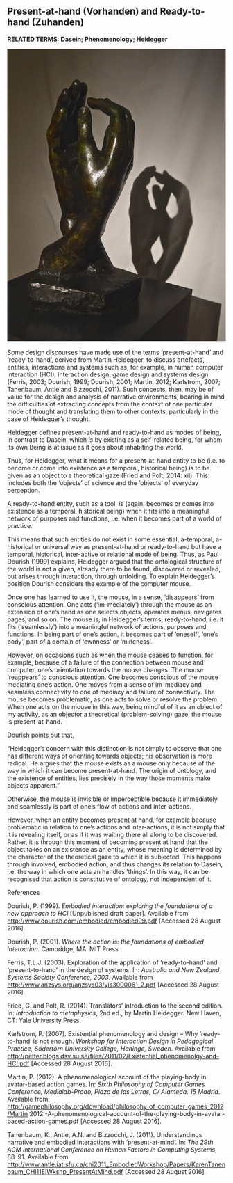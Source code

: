 ## Present-at-hand (Vorhanden) and Ready-to-hand (Zuhanden)

**RELATED TERMS: Dasein; Phenomenology; Heidegger**

![Present-at-Hand](Present-at-Hand.jpg)

Some design discourses have made use of the terms ‘present-at-hand’ and ‘ready-to-hand’, derived from Martin Heidegger, to discuss artefacts, entities, interactions and systems such as, for example, in human computer interaction (HCI), interaction design, game design and systems design (Ferris, 2003; Dourish, 1999; Dourish, 2001; Martin, 2012; Karlstrom, 2007; Tanenbaum, Antle and Bizzocchi, 2011). Such concepts, then, may be of value for the design and analysis of narrative environments, bearing in mind the difficulties of extracting concepts from the context of one particular mode of thought and translating them to other contexts, particularly in the case of Heidegger’s thought.

Heidegger defines present-at-hand and ready-to-hand as modes of being, in contrast to Dasein, which _is_ by existing as a self-related being, for whom its own Being is at issue as it goes about inhabiting the world.

Thus, for Heidegger, what it means for a present-at-hand entity to be (i.e. to become or come into existence as a temporal, historical being) is to be given as an object to a theoretical gaze (Fried and Polt, 2014: xii). This includes both the ‘objects’ of science and the ‘objects’ of everyday perception.

A ready-to-hand entity, such as a tool, _is_ (again, becomes or comes into existence as a temporal, historical being) when it fits into a meaningful network of purposes and functions, i.e. when it becomes part of a world of practice.

This means that such entities do not exist in some essential, a-temporal, a-historical or universal way as present-at-hand or ready-to-hand but have a temporal, historical, inter-active or relational mode of being. Thus, as Paul Dourish (1999) explains, Heidegger argued that the ontological structure of the world is not a given, already there to be found, discovered or revealed, but arises through interaction, through unfolding. To explain Heidegger’s position Dourish considers the example of the computer mouse.

Once one has learned to use it, the mouse, in a sense, ‘disappears’ from conscious attention. One acts (‘im-mediately’) through the mouse as an extension of one’s hand as one selects objects, operates menus, navigates pages, and so on. The mouse is, in Heidegger’s terms, ready-to-hand, i.e. it fits (‘seamlessly’) into a meaningful network of actions, purposes and functions. In being part of one’s action, it becomes part of ‘oneself’, ‘one’s body’, part of a domain of ‘ownness’ or ‘mineness’.

However, on occasions such as when the mouse ceases to function, for example, because of a failure of the connection between mouse and computer, one’s orientation towards the mouse changes. The mouse ‘reappears’ to conscious attention. One becomes conscious of the mouse mediating one’s action. One moves from a sense of im-mediacy and seamless connectivity to one of mediacy and failure of connectivity. The mouse becomes problematic, as one acts to solve or resolve the problem. When one acts on the mouse in this way, being mindful of it as an object of my activity, as an objector a theoretical (problem-solving) gaze, the mouse is present-at-hand.

Dourish points out that,

“Heidegger’s concern with this distinction is not simply to observe that one has different ways of orienting towards objects; his observation is more radical. He argues that the mouse exists as a mouse only because of the way in which it can become present-at-hand. The origin of ontology, and the existence of entities, lies precisely in the way those moments make objects apparent.”

Otherwise, the mouse is invisible or imperceptible because it immediately and seamlessly is part of one’s flow of actions and inter-actions.

However, when an entity becomes present at hand, for example because problematic in relation to one’s actions and inter-actions, it is not simply that it is revealing itself, or as if it was waiting there all along to be discovered. Rather, it is through this moment of becoming present at hand that the object takes on an existence as an entity, whose meaning is determined by the character of the theoretical gaze to which it is subjected. This happens through involved, embodied action, and thus changes its relation to Dasein, i.e. the way in which one acts an handles ’things’. In this way, it can be recognised that action is constitutive of ontology, not independent of it.

References

Dourish, P. (1999). _Embodied interaction: exploring the foundations of a new approach to HCI_ [Unpublished draft paper]. Available from http://www.dourish.com/embodied/embodied99.pdf [Accessed 28 August 2016].

Dourish, P. (2001). _Where the action is: the foundations of embodied interaction_. Cambridge, MA: MIT Press.

Ferris, T.L.J. (2003). Exploration of the application of ‘ready-to-hand’ and ‘present-to-hand’ in the design of systems. In: _Australia and New Zealand Systems Society Conference, 2003_. Available from http://www.anzsys.org/anzsys03/yis3000061_2.pdf [Accessed 28 August 2016].

Fried, G. and Polt, R. (2014). Translators’ introduction to the second edition. In: _Introduction to metaphysics_, 2nd ed., by Martin Heidegger. New Haven, CT: Yale University Press.

Karlstrom, P. (2007). Existential phenomenology and design – Why ‘ready-to-hand’ is not enough. _Workshop for Interaction Design in Pedagogical Practice, Södertörn University College, Haninge, Sweden_. Available from http://petter.blogs.dsv.su.se/files/2011/02/Existential_phenomenolgy-and-HCI.pdf [Accessed 28 August 2016].

Martin, P. (2012). A phenomenological account of the playing-body in avatar-based action games. In: _Sixth Philosophy of Computer Games Conference, Medialab-Prado, Plaza de las Letras, C/ Alameda, 15 Madrid_. Available from http://gamephilosophy.org/download/philosophy_of_computer_games_2012/Martin 2012 -A-phenomenological-account-of-the-playing-body-in-avatar-based-action-games.pdf [Accessed 28 August 2016].

Tanenbaum, K., Antle, A.N. and Bizzocchi, J. (2011). Understandings narrative and embodied interactions with ‘present-at-mind’. In: _The 29th ACM International Conference on Human Factors in Computing Systems_, 88–91\. Available from http://www.antle.iat.sfu.ca/chi2011_EmbodiedWorkshop/Papers/KarenTanenbaum_CHI11EIWkshp_PresentAtMind.pdf [Accessed 28 August 2016].

